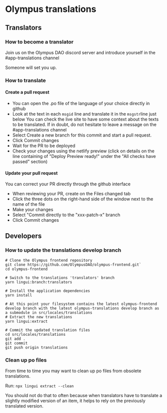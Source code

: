 # Olympus translations

## Translators

### How to become a translator

Join us on the Olympus DAO discord server and introduce yourself in the #app-translations channel

Someone will set you up.

### How to translate

#### Create a pull request

- You can open the .po file of the language of your choice directly in github
- Look at the text in each `msgid` line and translate it in the `msgstr`line just below
  You can check the live site to have some context about the texts to be translated. If in doubt, do not hesitate to leave a message on the #app-translations channel
- Select Create a new branch for this commit and start a pull request.
- Click Commit changes
- Wait for the PR to be deployed
- Check your changes using the netlify preview (click on details on the line containing of "Deploy Preview ready!" under the "All checks have passed" section)

#### Update your pull request

You can correct your PR directly through the github interface

- When reviewing your PR, create on the Files changed tab
- Click the three dots on the right-hand side of the window next to the name of the file
- Make your changes
- Select "Commit directly to the "xxx-patch-x" branch
- Click Commit changes

## Developers

### How to update the translations develop branch

```
# Clone the Olympus frontend repository
git clone https://github.com/OlympusDAO/olympus-frontend.git`
cd olympus-frontend

# Switch to the translations 'translators' branch
yarn lingui:branch:translators

# Install the application dependencies
yarn install

# At this point your filesystem contains the latest olympus-frontend develop branch with the latest olympus-translations develop branch as a submodule in src/locales/translations
# Extract the new translations
yarn lingui:extract

# Commit the updated translation files
cd src/locales/translations
git add .
git commit
git push origin translations
```

### Clean up po files

From time to time you may want to clean up po files from obsolete translations.

Run: `npx lingui extract --clean`

You should not do that to often because when translators have to translate a slightly modified version of an item, it helps to rely on the previously translated version.
